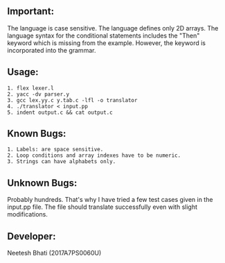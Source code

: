 ## Important:
The language is case sensitive. The language defines only 2D arrays. The language syntax for the conditional statements includes the "Then" keyword which is missing from the example. However, the keyword is incorporated into the grammar.

## Usage:
    1. flex lexer.l
    2. yacc -dv parser.y
    3. gcc lex.yy.c y.tab.c -lfl -o translator
    4. ./translator < input.pp
    5. indent output.c && cat output.c

## Known Bugs:
    1. Labels: are space sensitive.
    2. Loop conditions and array indexes have to be numeric.
    3. Strings can have alphabets only.

## Unknown Bugs:
Probably hundreds. That's why I have tried a few test cases given in the input.pp file. The file should translate successfully even with slight modifications.

## Developer:
  Neetesh Bhati (2017A7PS0060U)
